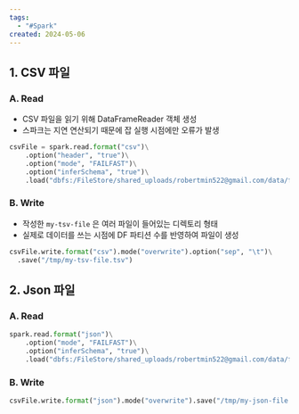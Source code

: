 ```yaml
---
tags:
  - "#Spark"
created: 2024-05-06
---
```



## 1. CSV 파일

### A. Read

- CSV 파일을 읽기 위해 DataFrameReader 객체 생성
- 스파크는 지연 연산되기 때문에 잡 실행 시점에만 오류가 발생
```python
csvFile = spark.read.format("csv")\
    .option("header", "true")\
    .option("mode", "FAILFAST")\
    .option("inferSchema", "true")\
    .load("dbfs:/FileStore/shared_uploads/robertmin522@gmail.com/data/flight-data/csv/2010_summary-1.csv")
```

### B. Write

- 작성한 `my-tsv-file` 은 여러 파일이 들어있는 디렉토리 형태
- 실제로 데이터를 쓰는 시점에 DF 파티션 수를 반영하여 파일이 생성
```python
csvFile.write.format("csv").mode("overwrite").option("sep", "\t")\
  .save("/tmp/my-tsv-file.tsv")
```



## 2. Json 파일

### A. Read

```python
spark.read.format("json")\
    .option("mode", "FAILFAST")\
    .option("inferSchema", "true")\
    .load("dbfs:/FileStore/shared_uploads/robertmin522@gmail.com/data/flight-data/json/2010_summary-2.json").show(5)
```

### B. Write

```python
csvFile.write.format("json").mode("overwrite").save("/tmp/my-json-file.json")
```



